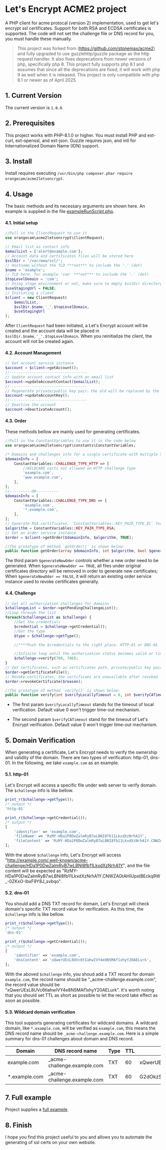 # Let's Encrypt ACME2 project

A PHP client for acme protocal (version 2) implementation, used to get let's encrypt ssl certificates. Support for both RSA and ECDSA certificates is supported. The code will not set the challenge file or DNS record for you, you must handle these manually.

> This project was forked from (https://github.com/stonemax/acme2) and fully upgraded to use guzzlehttp/guzzle package as the http request handler. It also fixes deprecations from newer versions of php, specifically php 8. This project fully supports php 8.1 and assumes that since all the deprecations are fixed, it will work with php 9 as well when it is released. This project is only compatibile with php 8.1 or newer as of April 2025.

## 1. Current Version

The current version is `1.0.0`.

## 2. Prerequisites

This project works with PHP-8.1.0 or higher. You must install PHP and ext-curl, ext-openssl, and ext-json. Guzzle requires json, and intl for Internationalized Domain Name (IDN) support.

## 3. Install

Install requires executing `/usr/bin/php composer.phar require orangecam/acme2letsencrypt`.

## 4. Usage

The basic methods and its necessary arguments are shown here. An example is supplied in the file [exampleRunScript.php](https://github.com/orangecam/acme2letsencrypt/blob/master/exampleRunScript.php).

#### 4.1. Initial setup

```php
//Pull in the ClientRequest to use it
use orangecam\acme2letsencrypt\ClientRequest;

// Email list as contact info
$emailList = ['alert@example.com'];
// Account data and certificates files will be stored here
$sslDir = '/var/www/ssl/';
// Hostname without the TLD ***not*** to include the '.' (dot)
$name = 'example';
// TLD here, for example 'com' ***not*** to include the '.' (dot)
$topLevelDomain = 'com';
// Using stage environment or not, make sure to empty $sslDir directory after you change from staging/test server to the real one
$useStagingUrl = FALSE;
// Initiating a client
$client = new ClientRequest(
	$emailList,
	$sslDir.$name.'_'.$topLevelDomain,
	$useStagingUrl
);
```
After `ClientRequest` had been initiated, a Let's Encrypt account will be created and the account data will be placed in ` $sslDir.$name.'_'.$topLevelDomain`.
When you reinitialize the client, the account will not be created again.

#### 4.2. Account Management

```php
// Get account service instance
$account = $client->getAccount();
//-----------------------------------
// Update account contact info with an email list
$account->updateAccountContact($emailList);
//-----------------------------------
// Regenerate private/public key pair，the old will be replaced by the new
$account->updateAccountKey();
//-----------------------------------
// Deactive the account
$account->deactivateAccount();
```

#### 4.3. Order
These methods bellow are mainly used for generating certificates.

```php
//Pull in the ConstantVariables to use it in the code below
use orangecam\acme2letsencrypt\constants\ConstantVariables;

/* Domains and challenges info for a single certificate with multiple SAN: abc.example.com, *.example.com and example.com */
$domainInfo = [
	ConstantVariables::CHALLENGE_TYPE_HTTP => [
		//WILDCARD certs not allowed on HTTP challenge type
		'example.com',
		'www.example.com',
	],
];
//----------OR----------
$domainInfo = [
	ConstantVariables::CHALLENGE_TYPE_DNS => [
		'example.com',
		'*.example.com',
	],
];
// Generate RSA certificates, `ConstantVariables::KEY_PAIR_TYPE_EC` for ECDSA certificates
$algorithm = ConstantVariables::KEY_PAIR_TYPE_RSA;
// Get an order service instance
$order = $client->getOrder($domainInfo, $algorithm, TRUE);
```

```php
//The prototype of method `getOrder()` is shown below:
public function getOrder(array $domainInfo, int $algorithm, bool $generateNewOder = TRUE): OrderService
```

The third param `$generateNewOder` controls whether a new order need to be generated. When `$generateNewOder == TRUE`, all files under original certificates directory will be removed in order to generate new certificates; When `$generateNewOder == FALSE`, it will return an existing order service instance used to revoke certificates generally.

#### 4.4. Challenge

```php
// Get all authorization challenges for domains
$challengeList = $order->getPendingChallengeList();
//Loop through the list
foreach($challengeList as $challenge) {
	//Get the credentials
	$credential = $challenge->getCredential();
	//Get the type
	$type = $challenge->getType();

	//****Push the $credentials to the right place. HTTP-01 or DNS-01

	//Infinite loop until the authorization status becomes valid or timeout has been reached
	$challenge->verify(700, 700);
}
// Get certificates, such as certificates path, private/public key pair path, valid time
$order->getCertificateFile();
// Revoke certificates, the certificaes ara unavailable after revoked
$order->revokeCertificate($reason);
```

```php
//The prototype of method `verify()` is shown below:
public function verify(int $verifyLocallyTimeout = 0, int $verifyCATimeout = 0): bool
```
* The first param `$verifyLocallyTimeout` stands for the timeout of local verification. Default value 0 won't trigger time-out mechanism.

* The second param `$verifyCATimeout` stand for the timeout of Let's Encrypt verification. Default value 0 won't trigger time-out mechanism.

## 5. Domain Verification
When generating a certificate, Let's Encrypt needs to verify the ownership and validity of the domain. There are two types of verification: http-01, dns-01.
In the following, we take `example.com` as an example.

#### 5.1. http-01
Let's Encrypt will access a specific file under web server to verify domain. The `$challenge` info is like bellow.

```php
print_r($challenge->getType());
/* output */
'http-01'

print_r($challenge->getCredential());
/* output */
[
	'identifier' => 'example.com',
	'fileName' => 'RzMY-HDa1P0DwZalmRyB7wLBNI8fb11LkxdXzNrhA1Y',
	'fileContent' => 'RzMY-HDa1P0DwZalmRyB7wLBNI8fb11LkxdXzNrhA1Y.CNWZAGtAHIUpstBEckq9W_-0ZKxO-IbxF9Y8J_svbqo',
];
```

With the above `$challenge` info, Let's Encrypt will access "http://example.com/.well-known/acme-challenge/HDa1P0DwZalmRyB7wLBNI8fb11LkxdXzNrhA1Y", and the file content will be expected as "RzMY-HDa1P0DwZalmRyB7wLBNI8fb11LkxdXzNrhA1Y.CNWZAGtAHIUpstBEckq9W_-0ZKxO-IbxF9Y8J_svbqo".

#### 5.2. dns-01
You should add a DNS TXT record for domain, Let's Encrypt will check domain's specific TXT record value for verification.
As this time, the `$challenge` info is like bellow.

```php
print_r($challenge->getType());
/* output */
'dns-01'

print_r($challenge->getCredential());
/* output */
[
	'identifier' => 'example.com',
	'dnsContent' => 'xQwerUEsL8UVc6tIahwIVY4e8N5MAf1xhyY20AELurk',
];
```

With the aboved `$challenge` info, you shoud add a TXT record for domain `example.com`, the record name should be "_acme-challenge.example.com", the record value should be "xQwerUEsL8UVc6tIahwIVY4e8N5MAf1xhyY20AELurk".
It's worth noting that you should set TTL as short as possible to let the record take effect as soon as possible.

#### 5.3. Wildcard domain verification
This tool supports generating certificates for wildcard domains.
A wildcard domain, like `*.example.com`, will be verified as `example.com`, this means the DNS record name should be `_acme-challenge.example.com`.
Here is a simple summary for dns-01 challenges about domain and DNS record.

|       Domain       |         DNS record name          | Type | TTL |       DNS record value(just examples)       |
| ------------------ | -------------------------------- | ---- | --- | ------------------------------------------- |
| example.com        | \_acme-challenge.example.com     | TXT  |  60 | xQwerUEsL8UVc6tIahwIVY4e8N5MAf1xhyY20AELurk |
| \*.example.com     | \_acme-challenge.example.com     | TXT  |  60 | G2dOkzSjW3ohib5doPRDrz5a5l8JB1qU8CxURtzF7aE |

## 7. Full example
Project supplies a [full example](https://github.com/orangecam/acme2letsencrypt/blob/master/exampleRunScript.php).

## 8. Finish
I hope you find this project useful to you and allows you to automate the generating of ssl certs on your own website.
